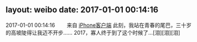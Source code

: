 layout: weibo
date: 2017-01-01 00:14:16
---
2017-01-01 00:14:16  &nbsp;&nbsp;&nbsp;&nbsp;&nbsp;&nbsp; 来自 <a href="http://app.weibo.com/t/feed/9ksdit" rel="nofollow">iPhone客户端</a>
此刻，我站在青春的尾巴，三十岁的高坡陡得让我迈不开步……
2017，寡人终于到了这个时候了…[泪][泪][泪] ​​​
